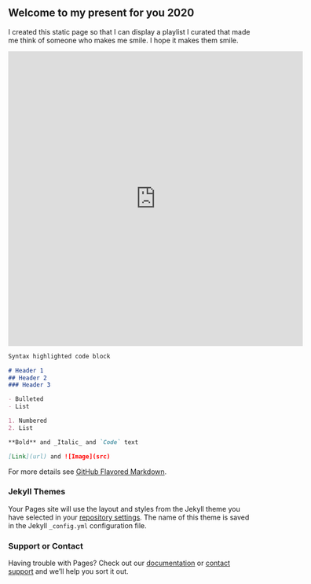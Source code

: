 ## Welcome to my present for you 2020

I created this static page so that I can display a playlist I curated that made me think of someone who makes me smile. I hope it makes them smile. 

<iframe src="https://open.spotify.com/embed/playlist/7fjFcJ7jxsMeuKLJiDc0Yf" width="600" height="600" frameborder="0" allowtransparency="true" allow="encrypted-media"></iframe>


```markdown
Syntax highlighted code block

# Header 1
## Header 2
### Header 3

- Bulleted
- List

1. Numbered
2. List

**Bold** and _Italic_ and `Code` text

[Link](url) and ![Image](src)
```

For more details see [GitHub Flavored Markdown](https://guides.github.com/features/mastering-markdown/).

### Jekyll Themes

Your Pages site will use the layout and styles from the Jekyll theme you have selected in your [repository settings](https://github.com/rlrbspotify/foryou_infinite/settings). The name of this theme is saved in the Jekyll `_config.yml` configuration file.

### Support or Contact

Having trouble with Pages? Check out our [documentation](https://docs.github.com/categories/github-pages-basics/) or [contact support](https://github.com/contact) and we’ll help you sort it out.
